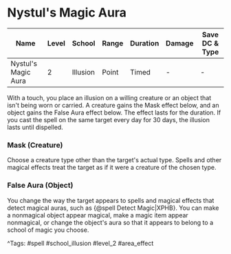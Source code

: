 # Nystul's Magic Aura

| Name | Level | School | Range | Duration | Damage | Save DC & Type |
|------|-------|--------|-------|----------|--------|----------------|
| Nystul's Magic Aura | 2 | Illusion | Point | Timed | - | - |

With a touch, you place an illusion on a willing creature or an object that isn't being worn or carried. A creature gains the Mask effect below, and an object gains the False Aura effect below. The effect lasts for the duration. If you cast the spell on the same target every day for 30 days, the illusion lasts until dispelled.

### Mask (Creature)

Choose a creature type other than the target's actual type. Spells and other magical effects treat the target as if it were a creature of the chosen type.

### False Aura (Object)

You change the way the target appears to spells and magical effects that detect magical auras, such as {@spell Detect Magic|XPHB}. You can make a nonmagical object appear magical, make a magic item appear nonmagical, or change the object's aura so that it appears to belong to a school of magic you choose.

^Tags: #spell #school_illusion #level_2 #area_effect